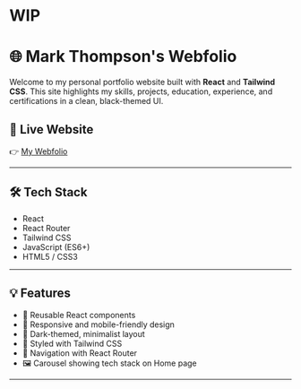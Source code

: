 # WIP

# 🌐 Mark Thompson's Webfolio

Welcome to my personal portfolio website built with **React** and **Tailwind CSS**. This site highlights my skills, projects, education, experience, and certifications in a clean, black-themed UI.

## 🚀 Live Website

👉 [My Webfolio](https://mthomps9802.github.io/)

---

## 🛠️ Tech Stack

- React
- React Router
- Tailwind CSS
- JavaScript (ES6+)
- HTML5 / CSS3

---

## 💡 Features

- 🔁 Reusable React components
- 📱 Responsive and mobile-friendly design
- 🌙 Dark-themed, minimalist layout
- 🎨 Styled with Tailwind CSS
- 🧭 Navigation with React Router
- 🖼️ Carousel showing tech stack on Home page

---
